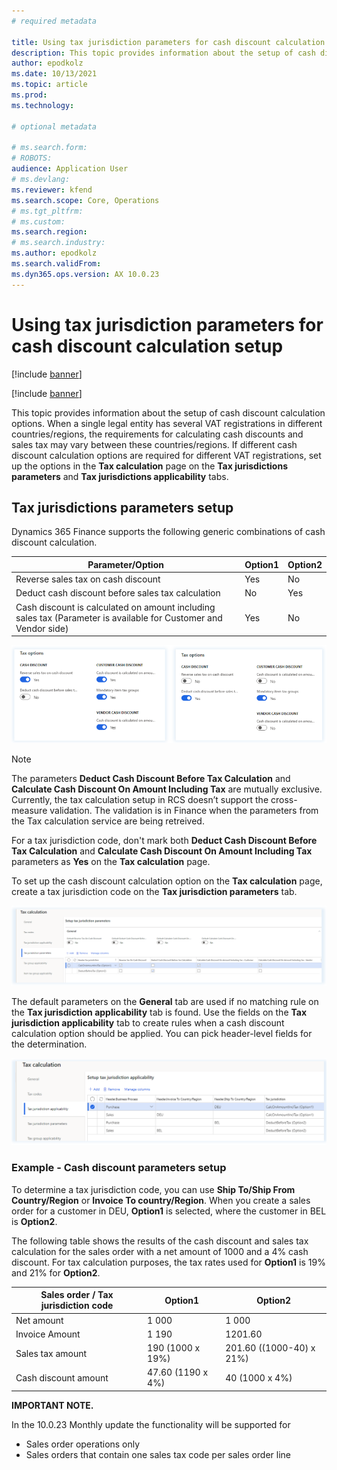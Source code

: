 ```yaml
---
# required metadata

title: Using tax jurisdiction parameters for cash discount calculation setup
description: This topic provides information about the setup of cash discount calculation options.
author: epodkolz
ms.date: 10/13/2021
ms.topic: article
ms.prod: 
ms.technology: 

# optional metadata

# ms.search.form: 
# ROBOTS: 
audience: Application User
# ms.devlang: 
ms.reviewer: kfend
ms.search.scope: Core, Operations
# ms.tgt_pltfrm: 
# ms.custom: 
ms.search.region:
# ms.search.industry: 
ms.author: epodkolz
ms.search.validFrom:
ms.dyn365.ops.version: AX 10.0.23
---
```


# Using tax jurisdiction parameters for cash discount calculation setup

[!include [banner](../includes/banner.md)]

[!include [banner](../includes/preview-banner.md)]

This topic provides information about the setup of cash discount calculation options.
When a single legal entity has several VAT registrations in different countries/regions, the requirements for calculating cash discounts and sales tax may vary between these countries/regions. If different cash discount calculation options are required for different VAT registrations, set up the options in the **Tax calculation** page on the **Tax jurisdictions parameters** and **Tax jurisdictions applicability** tabs.

## Tax jurisdictions parameters setup
Dynamics 365 Finance supports the following generic combinations of cash discount calculation.

| Parameter/Option| Option1 | Option2 |
|-----------------------------------------------|-----|-----|
| Reverse sales tax on cash discount | Yes | No |
| Deduct cash discount before sales tax calculation | No | Yes |
| Cash discount is calculated on amount including sales tax (Parameter is available for Customer and Vendor side) | Yes | No |

![Cash discount options](media/TaxJurisdictionCashDisc_01.png)

> [!NOTE]
> The parameters **Deduct Cash Discount Before Tax Calculation** and **Calculate Cash Discount On Amount Including Tax** are mutually exclusive.
Currently, the tax calculation setup in RCS doesn’t support the cross-measure validation. The validation is in Finance when the parameters from the Tax calculation service are being retreived.
> 
> For a tax jurisdiction code, don't mark both **Deduct Cash Discount Before Tax Calculation** and **Calculate Cash Discount On Amount Including Tax** parameters as **Yes** on the **Tax calculation** page.

To set up the cash discount calculation option on the **Tax calculation** page, create a tax jurisdiction code on the **Tax jurisdiction parameters** tab.

![Tax jurisdiction parameters](media/TaxJurisdictionCashDisc_02.png)

The default parameters on the **General** tab are used if no matching rule on the **Tax jurisdiction applicability** tab is found.
Use the fields on the **Tax jurisdiction applicability** tab to create rules when a cash discount calculation option should be applied. You can pick header-level fields for the determination.

![Tax jurisdiction applicability](media/TaxJurisdictionCashDisc_03.png)

### Example - Cash discount parameters setup
To determine a tax jurisdiction code, you can use **Ship To/Ship From Country/Region** or **Invoice To country/Region**. When you create a sales order for a customer in DEU, **Option1** is selected, where the customer in BEL is **Option2**. 

The following table shows the results of the cash discount and sales tax calculation for the sales order with a net amount of 1000 and a 4% cash discount.
For tax calculation purposes, the tax rates used for **Option1** is 19% and 21% for **Option2**.

| Sales order / Tax jurisdiction code| Option1| Option2|
|-----------------------------------------------|-----|-----|
| Net amount | 1 000 | 1 000 |
| Invoice Amount | 1 190 | 1201.60 |
| Sales tax amount | 190 (1000 x 19%) | 201.60 ((1000-40) x 21%) |
| Cash discount amount | 47.60 (1190 x 4%) | 40 (1000 x 4%) |


**IMPORTANT NOTE.**

In the 10.0.23 Monthly update the functionality will be supported for
 - Sales order operations only
 - Sales orders that contain one sales tax code per sales order line

